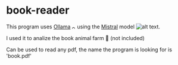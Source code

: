 # book-reader
This program uses [Ollama](https://ollama.com/) <img src="https://ollama.com/public/ollama.png" alt="ollama" style="height:10; width:auto;"> using the [Mistral](https://ollama.com/library/mistral-small3.1) model ![alt text](https://ollama.com/assets/library/mistral-small3.1/88f81c26-7028-4f08-b906-92b873d5536e "mistral"). 

I used it to analize the book animal farm :pig: (not included)

Can be used to read any pdf, the name the program is looking for is 'book.pdf'
